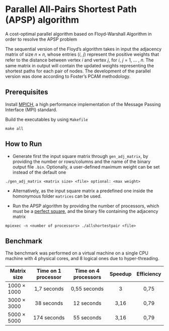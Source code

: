 # Parallel All-Pairs Shortest Path (APSP) algorithm
A cost-optimal parallel algorithm based on Floyd-Warshall Algorithm in order to resolve the APSP problem

The sequential version of the Floyd’s algorithm takes in input the adjacency matrix of size 𝑛 × 𝑛, whose entries (𝑖, 𝑗) represent the positive weights that refer to the distance between vertex 𝑖 and vertex 𝑗, for 𝑖, 𝑗 = 1, ... , 𝑛. The same matrix in output will contain the updated weights representing the shortest paths for each pair of nodes. The development of the parallel version was done according to Foster’s PCAM methodology.

## Prerequisites

Install [MPICH](https://www.mpich.org/), a high performance implementation of the Message Passing Interface (MPI) standard.

Build the executables by using `Makefile`

```
make all
```

## How to Run
* Generate first the input square matrix through `gen_adj_matrix`, by providing the number or rows/columns and the name of the binary output file `.bin`. Optionally, a user-defined maximum weight can be set instead of the default one
```
./gen_adj_matrix <matrix size> <file> optional: <max weight>
```
* Alternatively, as the input square matrix a predefined one inside the homonymous folder `matrices` can be used.

* Run the APSP algorithm by providing the number of processors, which must be a [perfect square](https://en.wikipedia.org/wiki/Square_number), and the binary file containing the adjacency matrix
```
mpiexec -n <number of processors> ./allshortestpair <file>
```

## Benchmark
The benchmark was performed on a virtual machine on a single CPU machine with 4 physical cores, and 8 logical ones due to hyper-threading.

| Matrix size | Time on 1 processor | Time on 4 processors | Speedup | Efficiency |
| ----- | :---: | :---: | :---: | :---:  |
| 1000 × 1000  | 1,7 seconds | 0,55 seconds | 3 | 0,75 |
| 3000 × 3000  | 38 seconds | 12 seconds | 3,16 | 0,79 |
| 5000 × 5000  | 174 seconds | 55 seconds | 3,16 | 0,79 |
